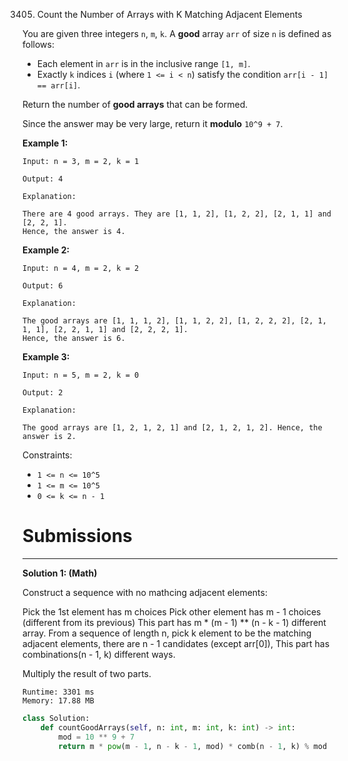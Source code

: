 3405. Count the Number of Arrays with K Matching Adjacent Elements

You are given three integers `n`, `m`, `k`. A **good** array `arr` of size `n` is defined as follows:

* Each element in `arr` is in the inclusive range `[1, m]`.
* Exactly `k` indices `i` (where `1 <= i < n`) satisfy the condition `arr[i - 1] == arr[i]`.

Return the number of **good arrays** that can be formed.

Since the answer may be very large, return it **modulo** `10^9 + 7`.

 

**Example 1:**
```
Input: n = 3, m = 2, k = 1

Output: 4

Explanation:

There are 4 good arrays. They are [1, 1, 2], [1, 2, 2], [2, 1, 1] and [2, 2, 1].
Hence, the answer is 4.
```

**Example 2:**
```
Input: n = 4, m = 2, k = 2

Output: 6

Explanation:

The good arrays are [1, 1, 1, 2], [1, 1, 2, 2], [1, 2, 2, 2], [2, 1, 1, 1], [2, 2, 1, 1] and [2, 2, 2, 1].
Hence, the answer is 6.
```

**Example 3:**
```
Input: n = 5, m = 2, k = 0

Output: 2

Explanation:

The good arrays are [1, 2, 1, 2, 1] and [2, 1, 2, 1, 2]. Hence, the answer is 2.
```

Constraints:

* `1 <= n <= 10^5`
* `1 <= m <= 10^5`
* `0 <= k <= n - 1`

# Submissions
---
**Solution 1: (Math)**

Construct a sequence with no mathcing adjacent elements:

Pick the 1st element has m choices
Pick other element has m - 1 choices (different from its previous)
This part has m * (m - 1) ** (n - k - 1) different array.
From a sequence of length n,
pick k element to be the matching adjacent elements,
there are n - 1 candidates (except arr[0]),
This part has combinations(n - 1, k) different ways.

Multiply the result of two parts.

```
Runtime: 3301 ms
Memory: 17.88 MB
```
```python
class Solution:
    def countGoodArrays(self, n: int, m: int, k: int) -> int:
        mod = 10 ** 9 + 7
        return m * pow(m - 1, n - k - 1, mod) * comb(n - 1, k) % mod
```
